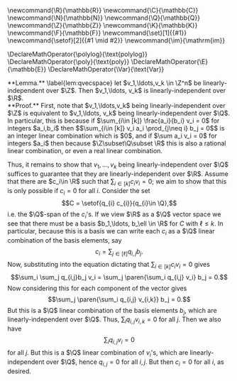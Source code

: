 \newcommand{\R}{\mathbb{R}}
\newcommand{\C}{\mathbb{C}}
\newcommand{\N}{\mathbb{N}}
\newcommand{\Q}{\mathbb{Q}}
\newcommand{\Z}{\mathbb{Z}}
\newcommand{\K}{\mathbb{K}}
\newcommand{\F}{\mathbb{F}}
\newcommand{\set}[1]{\{#1\}}
\newcommand{\setof}[2]{\{#1 \mid #2\}}
\newcommand{\im}{\mathrm{im}}

\DeclareMathOperator{\polylog}{\text{polylog}}
\DeclareMathOperator{\poly}{\text{poly}}
\DeclareMathOperator{\E}{\mathbb{E}}
\DeclareMathOperator{\Var}{\text{Var}}

<div class="lem envbox">**Lemma.**
  \label{lem:qvecspace}
  let $v_1,\ldots,v_k \in \Z^n$ be linearly-independent over
  $\Z$. Then  $v_1,\ldots, v_k$ is linearly-independent over
  $\R$.
</div>
<div class="pf envbox">**Proof.**
  First, note that $v_1,\ldots,v_k$ being linearly-independent
  over $\Z$ is equivalent to  $v_1,\ldots, v_k$ being
  linearly-independent over $\Q$. In particular, this is because
  if $\sum_{i\in [k]} \frac{a_i}{b_i} v_i  = 0$ for integers $a_i,b_i$ then
  $$\sum_{i\in [k]} v_i a_i \prod_{j\neq i} b_j = 0$$
  is an integer linear combination which is $0$, and if $\sum a_i
  v_i = 0$ for integers $a_i$ then because $\Z\subset\Q\subset \R$ this is
  also a rational linear combination, or even a real linear
  combination. 

  Thus, it remains to show that $v_1,\ldots, v_k$ being
  linearly-independent over $\Q$ suffices to guarantee that they
  are linearly-independent over $\R$.
  Assume that there are $c_i\in \R$ such that  $\sum_{i\in [k]}
  c_i v_i = 0$; we aim to show that this is only possible if
  $c_i=0$ for all $i$.
  Consider the set 
  $$C = \setof{q_{i} c_{i}}{q_{i}\in \Q},$$
  i.e. the $\Q$-span of the $c_i$'s.
  If we view $\R$ as a $\Q$ vector space we see that there must
  be a basis $b_1,\ldots, b_\ell \in \R$ for $C$ with $\ell\leq k$. In
  particular, because this is a basis we can write each  $c_i$ as
  a $\Q$ linear combination of the basis elements, say
  $$c_i =\sum_{j\in [\ell]} q_{i,j}b_j.$$
  Now, substituting into the equation dictating that $\sum_{i\in
  [k]}c_iv_i = 0$ gives
  $$\sum_i \sum_j q_{i,j}b_j v_i = \sum_j \paren{\sum_i q_{i,j}
  v_i} b_j = 0.$$
  Now considering this for each component of the vector gives
  $$\sum_j \paren{\sum_i q_{i,j} v_{i,k}} b_j = 0.$$
  But this is a $\Q$ linear combination of the basis elements
  $b_j$, which are linearly-independent over  $\Q$. Thus,
  $\sum_i q_{i,j}v_{i,k}=0$ for all $j$.
  Then we also have
  $$\sum_i q_{i,j}v_{i}=0$$ for all $j$.
  But this is a $\Q$ linear combination of  $v_i$'s, which are
  linearly-independent over $\Q$, hence $q_{i,j}=0$ for all
  $i,j$.
  But then $c_i = 0$ for all  $i$, as desired.
</div>


